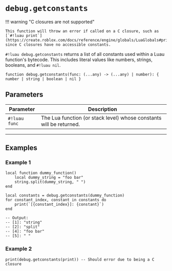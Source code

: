 # `debug.getconstants`

!!! warning "C closures are not supported"
    
    This function will throw an error if called on a C closure, such as [`#!luau print`](https://create.roblox.com/docs/reference/engine/globals/LuaGlobals#print), since C closures have no accessible constants.

`#!luau debug.getconstants` returns a list of all constants used within a Luau function's bytecode. This includes literal values like numbers, strings, booleans, and `#!luau nil`.

```luau
function debug.getconstants(func: (...any) -> (...any) | number): { number | string | boolean | nil }
```

## Parameters

| Parameter       | Description                                                        |
|------------------|--------------------------------------------------------------------|
| `#!luau func`    | The Lua function (or stack level) whose constants will be returned.|

---

## Examples

### Example 1

```luau title="Retrieving constants from a Luau function" linenums="1"
local function dummy_function()
    local dummy_string = "foo bar"
    string.split(dummy_string, " ")
end

local constants = debug.getconstants(dummy_function)
for constant_index, constant in constants do
    print(`[{constant_index}]: {constant}`)
end

-- Output:
-- [1]: "string"
-- [2]: "split"
-- [4]: "foo bar"
-- [5]: " "
```

### Example 2

```luau title="Calling on a C closure should error" linenums="1"
print(debug.getconstants(print)) -- Should error due to being a C closure
```
